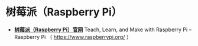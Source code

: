 # 树莓派（Raspberry Pi）

- [**树莓派（Raspberry Pi）官网**](https://www.raspberrypi.org/) Teach, Learn, and Make with Raspberry Pi – Raspberry Pi （ https://www.raspberrypi.org/ ）
